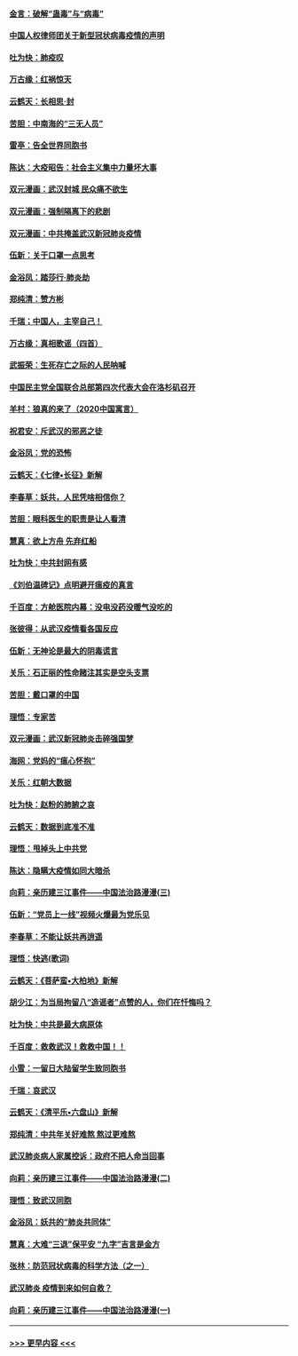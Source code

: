 #### [金言：破解“蛊毒”与“病毒”](../pages/nsc993/n11864103.md?t=02131002) 
#### [中国人权律师团关于新型冠状病毒疫情的声明](../pages/nsc993/n11864249.md?t=02131002) 
#### [吐为快：肺疫叹](../pages/nsc993/n11864027.md?t=02131002) 
#### [万古缘：红祸惊天](../pages/nsc993/n11864079.md?t=02131002) 
#### [云鹤天：长相思‧封](../pages/nsc993/n11864006.md?t=02131002) 
#### [苦胆：中南海的“三无人员”](../pages/nsc993/n11862997.md?t=02131002) 
#### [雷亭：告全世界同胞书](../pages/nsc993/n11862572.md?t=02131002) 
#### [陈达：大疫昭告：社会主义集中力量坏大事](../pages/nsc993/n11859419.md?t=02131002) 
#### [双元漫画：武汉封城 民众痛不欲生](../pages/nsc993/n11859287.md?t=02131002) 
#### [双元漫画：强制隔离下的悲剧](../pages/nsc993/n11859244.md?t=02131002) 
#### [双元漫画：中共掩盖武汉新冠肺炎疫情](../pages/nsc993/n11858249.md?t=02131002) 
#### [伍新：关于口罩一点思考](../pages/nsc993/n11859195.md?t=02131002) 
#### [金浴凤：踏莎行‧肺炎劫](../pages/nsc993/n11858227.md?t=02131002) 
#### [郑纯清：赞方彬](../pages/nsc993/n11856803.md?t=02131002) 
#### [千瑞；中国人，主宰自己！](../pages/nsc993/n11856793.md?t=02131002) 
#### [万古缘：真相歌谣（四首）](../pages/nsc993/n11856263.md?t=02131002) 
#### [武振荣：生死存亡之际的人民呐喊](../pages/nsc993/n11856256.md?t=02131002) 
#### [中国民主党全国联合总部第四次代表大会在洛杉矶召开](../pages/nsc993/n11856344.md?t=02131002) 
#### [羊村：狼真的来了（2020中国寓言）](../pages/nsc993/n11856229.md?t=02131002) 
#### [祝君安：斥武汉的邪恶之徒](../pages/nsc993/n11855861.md?t=02131002) 
#### [金浴凤：党的恐怖](../pages/nsc993/n11855849.md?t=02131002) 
#### [云鹤天：《七律▪长征》新解](../pages/nsc993/n11855479.md?t=02131002) 
#### [李春草：妖共，人民凭啥相信你？](../pages/nsc993/n11855196.md?t=02131002) 
#### [苦胆：眼科医生的职责是让人看清](../pages/nsc993/n11853840.md?t=02131002) 
#### [慧真：欲上方舟 先弃红船](../pages/nsc993/n11853483.md?t=02131002) 
#### [吐为快：中共封网有感](../pages/nsc993/n11852575.md?t=02131002) 
#### [《刘伯温碑记》点明避开瘟疫的真言](../pages/nsc993/n11852128.md?t=02131002) 
#### [千百度：方舱医院内幕：没电没药没暖气没吃的](../pages/nsc993/n11850211.md?t=02131002) 
#### [张彼得：从武汉疫情看各国反应](../pages/nsc993/n11850102.md?t=02131002) 
#### [伍新：无神论是最大的阴毒谎言](../pages/nsc993/n11846129.md?t=02131002) 
#### [关乐：石正丽的性命赌注其实是空头支票](../pages/nsc993/n11846109.md?t=02131002) 
#### [苦胆：戴口罩的中国](../pages/nsc993/n11845576.md?t=02131002) 
#### [理悟：专家苦](../pages/nsc993/n11845564.md?t=02131002) 
#### [双元漫画：武汉新冠肺炎击碎强国梦](../pages/nsc993/n11843320.md?t=02131002) 
#### [海网：党妈的“瘟心怀抱”](../pages/nsc993/n11840740.md?t=02131002) 
#### [关乐：红朝大数据](../pages/nsc993/n11840675.md?t=02131002) 
#### [吐为快：赵粉的肺腑之哀](../pages/nsc993/n11840618.md?t=02131002) 
#### [云鹤天：数据到底准不准](../pages/nsc993/n11840325.md?t=02131002) 
#### [理悟：甩掉头上中共党](../pages/nsc993/n11838826.md?t=02131002) 
#### [陈达：隐瞒大疫情如同大暗杀](../pages/nsc993/n11838771.md?t=02131002) 
#### [向莉：亲历建三江事件——中国法治路漫漫(三)](../pages/nsc993/n11831825.md?t=02131002) 
#### [伍新：“党员上一线”视频火爆最为党乐见](../pages/nsc993/n11838200.md?t=02131002) 
#### [李春草：不能让妖共再逍遥](../pages/nsc993/n11838102.md?t=02131002) 
#### [理悟：快逃(歌词)](../pages/nsc993/n11838083.md?t=02131002) 
#### [云鹤天：《菩萨蛮▪大柏地》新解](../pages/nsc993/n11838059.md?t=02131002) 
#### [胡少江：为当局拘留八“造谣者”点赞的人，你们在忏悔吗？](../pages/nsc993/n11836801.md?t=02131002) 
#### [吐为快：中共是最大病原体](../pages/nsc993/n11836748.md?t=02131002) 
#### [千百度：救救武汉！救救中国！！](../pages/nsc993/n11836145.md?t=02131002) 
#### [小雪：一留日大陆留学生致同胞书](../pages/nsc993/n11834624.md?t=02131002) 
#### [千瑞：哀武汉](../pages/nsc993/n11833647.md?t=02131002) 
#### [云鹤天：《清平乐▪六盘山》新解](../pages/nsc993/n11833611.md?t=02131002) 
#### [郑纯清：中共年关好难熬 熬过更难熬](../pages/nsc993/n11833489.md?t=02131002) 
#### [武汉肺炎病人家属控诉：政府不把人命当回事](../pages/nsc993/n11833205.md?t=02131002) 
#### [向莉：亲历建三江事件——中国法治路漫漫(二)](../pages/nsc993/n11829102.md?t=02131002) 
#### [理悟：致武汉同胞](../pages/nsc993/n11831522.md?t=02131002) 
#### [金浴凤：妖共的“肺炎共同体”](../pages/nsc993/n11829448.md?t=02131002) 
#### [慧真：大难“三退”保平安 “九字”吉言是金方](../pages/nsc993/n11829501.md?t=02131002) 
#### [张林：防范冠状病毒的科学方法（之一）](../pages/nsc993/n11828618.md?t=02131002) 
#### [武汉肺炎 疫情到来如何自救？](../pages/nsc993/n11827632.md?t=02131002) 
#### [向莉：亲历建三江事件——中国法治路漫漫(一)](../pages/nsc993/n11827190.md?t=02131002) 

----
#### [ >>> 更早内容 <<< ](../indexes/nsc993-earlier.md)
